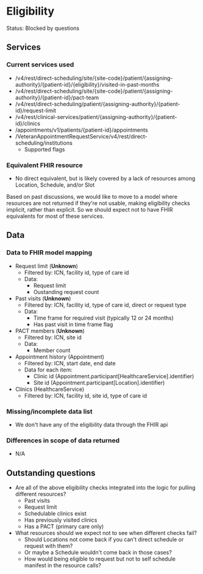 # Eligibility

Status: Blocked by questions

## Services
### Current services used

- /v4/rest/direct-scheduling/site/{site-code}/patient/{assigning-authority}/{patient-id}/{eligibility}/visited-in-past-months
- /v4/rest/direct-scheduling/site/{site-code}/patient/{assigning-authority}/{patient-id}/pact-team
- /v4/rest/direct-scheduling/patient/{assigning-authority}/{patient-id}/request-limit
- /v4/rest/clinical-services/patient/{assigning-authority}/{patient-id}/clinics
- /appointments/v1/patients/{patient-id}/appointments
- /VeteranAppointmentRequestService/v4/rest/direct-scheduling/institutions
  - Supported flags

### Equivalent FHIR resource

- No direct equivalent, but is likely covered by a lack of resources among Location, Schedule, and/or Slot

Based on past discussions, we would like to move to a model where resources are not returned if they're not usable, making eligibility checks implicit, rather than explicit. So we should expect not to have FHIR equivalents for most of these services.

## Data
### Data to FHIR model mapping

- Request limit (**Unknown**)
  - Filtered by: ICN, facility id, type of care id
  - Data:
     - Request limit
     - Oustanding request count
- Past visits  (**Unknown**)
  - Filtered by: ICN, facility id, type of care id, direct or request type
  - Data:
     - Time frame for required visit (typically 12 or 24 months)
     - Has past visit in time frame flag
- PACT members  (**Unknown**)
  - Filtered by: ICN, site id
  - Data:
     - Member count
- Appointment history (Appointment)
  - Filtered by: ICN, start date, end date
  - Data for each item:
     - Clinic id (Appointment.participant[HealthcareService].identifier)
     - Site id (Appointment.participant[Location].identifier)
- Clinics (HealthcareService)
   - Filtered by: ICN, facility id, site id, type of care id

### Missing/incomplete data list

- We don't have any of the eligibility data through the FHIR api

### Differences in scope of data returned

- N/A

## Outstanding questions

- Are all of the above eligibility checks integrated into the logic for pulling different resources?
  - Past visits
  - Request limit
  - Schedulable clinics exist
  - Has previously visited clinics
  - Has a PACT (primary care only)
- What resources should we expect not to see when different checks fail?
  - Should Locations not come back if you can't direct schedule or request with them?
  - Or maybe a Schedule wouldn't come back in those cases?
  - How would being eligible to request but not to self schedule manifest in the resource calls?
